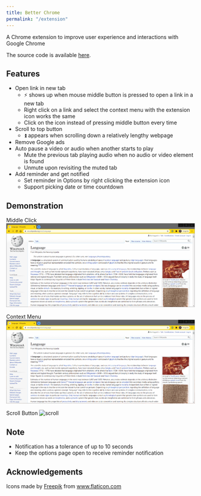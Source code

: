 ```yaml
---
title: Better Chrome
permalink: "/extension"
---
```



A Chrome extension to improve user experience and interactions with Google Chrome

The source code is available <a href="https://github.com/BGDanny/better-chrome" target="_blank">here</a>.

## Features

- Open link in new tab 
    - ⚡ shows up when mouse middle button is pressed to open a link in a new tab
    - Right click on a link and select the context menu with the extension icon works the same
    - Click on the icon instead of pressing middle button every time
- Scroll to top button
    - ⏫ appears when scrolling down a relatively lengthy webpage
- Remove Google ads
- Auto pause a video or audio when another starts to play
    - Mute the previous tab playing audio when no audio or video element is found
    - Unmute upon revisiting the muted tab
- Add reminder and get notified
    - Set reminder in Options by right clicking the extension icon
    - Support picking date or time countdown

## Demonstration

Middle Click
![middle](assets/image/middle_click.gif)

Context Menu
![context](assets/image/context_menu.gif)

Scroll Button
![scroll](assets/image/scroll_button.gif)

## Note

- Notification has a tolerance of up to 10 seconds
- Keep the options page open to receive reminder notification

## Acknowledgements

<div>Icons made by <a href="https://www.freepik.com" title="Freepik">Freepik</a> from <a href="https://www.flaticon.com/" title="Flaticon">www.flaticon.com</a></div>

